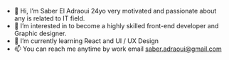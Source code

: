 - 👋 Hi, I’m Saber El Adraoui 24yo very motivated and passionate about any is related to IT field.
- 👀 I’m interested in to become a highly skilled front-end developer and Graphic designer.
- 🌱 I’m currently learning React and UI / UX Design
- 📫 You can reach me anytime by work email saber.adraoui@gmail.com 

<!---
Saber4Dev/Saber4Dev is a ✨ special ✨ repository because its `README.md` (this file) appears on your GitHub profile.
You can click the Preview link to take a look at your changes.
--->
